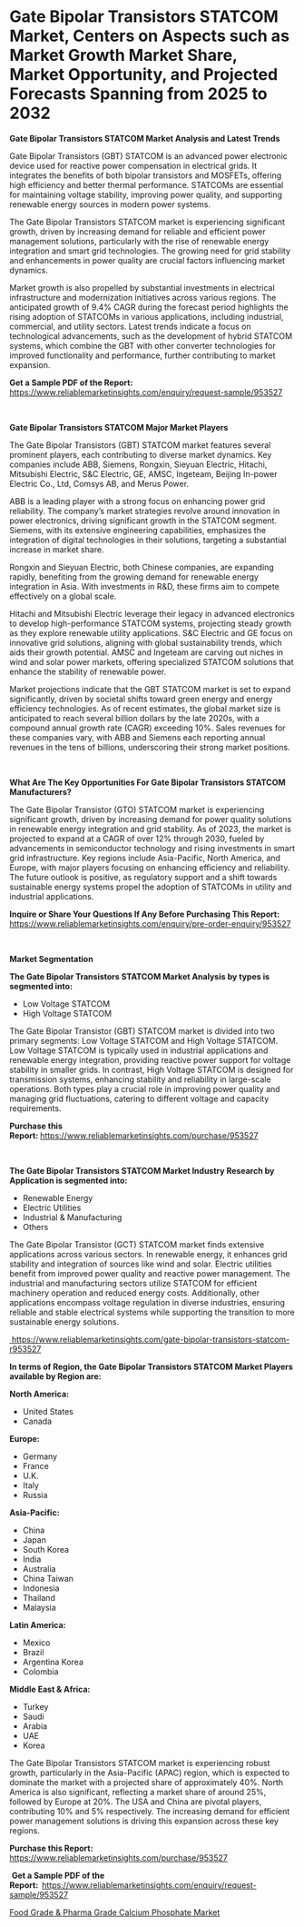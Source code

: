 <p><h1>Gate Bipolar Transistors STATCOM Market, Centers on Aspects such as Market Growth Market Share, Market Opportunity, and Projected Forecasts Spanning from 2025 to 2032</h1></p><p><strong>Gate Bipolar Transistors STATCOM Market Analysis and Latest Trends</strong></p>
<p><p>Gate Bipolar Transistors (GBT) STATCOM is an advanced power electronic device used for reactive power compensation in electrical grids. It integrates the benefits of both bipolar transistors and MOSFETs, offering high efficiency and better thermal performance. STATCOMs are essential for maintaining voltage stability, improving power quality, and supporting renewable energy sources in modern power systems.</p><p>The Gate Bipolar Transistors STATCOM market is experiencing significant growth, driven by increasing demand for reliable and efficient power management solutions, particularly with the rise of renewable energy integration and smart grid technologies. The growing need for grid stability and enhancements in power quality are crucial factors influencing market dynamics.</p><p>Market growth is also propelled by substantial investments in electrical infrastructure and modernization initiatives across various regions. The anticipated growth of 9.4% CAGR during the forecast period highlights the rising adoption of STATCOMs in various applications, including industrial, commercial, and utility sectors. Latest trends indicate a focus on technological advancements, such as the development of hybrid STATCOM systems, which combine the GBT with other converter technologies for improved functionality and performance, further contributing to market expansion.</p></p>
<p><strong>Get a Sample PDF of the Report:&nbsp;</strong> <a href="https://www.reliablemarketinsights.com/enquiry/request-sample/953527?utm_campaign=2204&utm_medium=2&utm_source=Github&utm_content=ia&utm_term=07032025&utm_id=gate-bipolar-transistors-statcom">https://www.reliablemarketinsights.com/enquiry/request-sample/953527</a></p>
<p>&nbsp;</p>
<p><strong>Gate Bipolar Transistors STATCOM Major Market Players</strong></p>
<p><p>The Gate Bipolar Transistors (GBT) STATCOM market features several prominent players, each contributing to diverse market dynamics. Key companies include ABB, Siemens, Rongxin, Sieyuan Electric, Hitachi, Mitsubishi Electric, S&C Electric, GE, AMSC, Ingeteam, Beijing In-power Electric Co., Ltd, Comsys AB, and Merus Power.</p><p>ABB is a leading player with a strong focus on enhancing power grid reliability. The company’s market strategies revolve around innovation in power electronics, driving significant growth in the STATCOM segment. Siemens, with its extensive engineering capabilities, emphasizes the integration of digital technologies in their solutions, targeting a substantial increase in market share.</p><p>Rongxin and Sieyuan Electric, both Chinese companies, are expanding rapidly, benefiting from the growing demand for renewable energy integration in Asia. With investments in R&D, these firms aim to compete effectively on a global scale.</p><p>Hitachi and Mitsubishi Electric leverage their legacy in advanced electronics to develop high-performance STATCOM systems, projecting steady growth as they explore renewable utility applications. S&C Electric and GE focus on innovative grid solutions, aligning with global sustainability trends, which aids their growth potential. AMSC and Ingeteam are carving out niches in wind and solar power markets, offering specialized STATCOM solutions that enhance the stability of renewable power.</p><p>Market projections indicate that the GBT STATCOM market is set to expand significantly, driven by societal shifts toward green energy and energy efficiency technologies. As of recent estimates, the global market size is anticipated to reach several billion dollars by the late 2020s, with a compound annual growth rate (CAGR) exceeding 10%. Sales revenues for these companies vary, with ABB and Siemens each reporting annual revenues in the tens of billions, underscoring their strong market positions.</p></p>
<p>&nbsp;</p>
<p><strong>What Are The Key Opportunities For Gate Bipolar Transistors STATCOM Manufacturers?</strong></p>
<p><p>The Gate Bipolar Transistor (GTO) STATCOM market is experiencing significant growth, driven by increasing demand for power quality solutions in renewable energy integration and grid stability. As of 2023, the market is projected to expand at a CAGR of over 12% through 2030, fueled by advancements in semiconductor technology and rising investments in smart grid infrastructure. Key regions include Asia-Pacific, North America, and Europe, with major players focusing on enhancing efficiency and reliability. The future outlook is positive, as regulatory support and a shift towards sustainable energy systems propel the adoption of STATCOMs in utility and industrial applications.</p></p>
<p><strong>Inquire or Share Your Questions If Any Before Purchasing This Report:</strong> <a href="https://www.reliablemarketinsights.com/enquiry/pre-order-enquiry/953527?utm_campaign=2204&utm_medium=2&utm_source=Github&utm_content=ia&utm_term=07032025&utm_id=gate-bipolar-transistors-statcom">https://www.reliablemarketinsights.com/enquiry/pre-order-enquiry/953527</a></p>
<p>&nbsp;</p>
<p><strong>Market Segmentation</strong></p>
<p><strong>The Gate Bipolar Transistors STATCOM Market Analysis by types is segmented into:</strong></p>
<p><ul><li>Low Voltage STATCOM</li><li>High Voltage STATCOM</li></ul></p>
<p><p>The Gate Bipolar Transistor (GBT) STATCOM market is divided into two primary segments: Low Voltage STATCOM and High Voltage STATCOM. Low Voltage STATCOM is typically used in industrial applications and renewable energy integration, providing reactive power support for voltage stability in smaller grids. In contrast, High Voltage STATCOM is designed for transmission systems, enhancing stability and reliability in large-scale operations. Both types play a crucial role in improving power quality and managing grid fluctuations, catering to different voltage and capacity requirements.</p></p>
<p><strong>Purchase this Report:&nbsp;</strong><a href="https://www.reliablemarketinsights.com/purchase/953527?utm_campaign=2204&utm_medium=2&utm_source=Github&utm_content=ia&utm_term=07032025&utm_id=gate-bipolar-transistors-statcom">https://www.reliablemarketinsights.com/purchase/953527</a></p>
<p>&nbsp;</p>
<p><strong>The Gate Bipolar Transistors STATCOM Market Industry Research by Application is segmented into:</strong></p>
<p><ul><li>Renewable Energy</li><li>Electric Utilities</li><li>Industrial & Manufacturing</li><li>Others</li></ul></p>
<p><p>The Gate Bipolar Transistor (GCT) STATCOM market finds extensive applications across various sectors. In renewable energy, it enhances grid stability and integration of sources like wind and solar. Electric utilities benefit from improved power quality and reactive power management. The industrial and manufacturing sectors utilize STATCOM for efficient machinery operation and reduced energy costs. Additionally, other applications encompass voltage regulation in diverse industries, ensuring reliable and stable electrical systems while supporting the transition to more sustainable energy solutions.</p></p>
<p><a href="https://www.reliablemarketinsights.com/gate-bipolar-transistors-statcom-r953527?utm_campaign=2204&utm_medium=2&utm_source=Github&utm_content=ia&utm_term=07032025&utm_id=gate-bipolar-transistors-statcom">&nbsp;https://www.reliablemarketinsights.com/gate-bipolar-transistors-statcom-r953527</a></p>
<p><strong>In terms of Region, the Gate Bipolar Transistors STATCOM Market Players available by Region are:</strong></p>
<p>
    <p> <strong> North America: </strong>
        <ul>
            <li>United States</li>
            <li>Canada</li>
        </ul>
        </p> 
    <p> <strong> Europe: </strong>
        <ul>
            <li>Germany</li>
            <li>France</li>
            <li>U.K.</li>
            <li>Italy</li>
            <li>Russia</li>
        </ul>
        </p> 
    <p> <strong> Asia-Pacific: </strong>
        <ul>
            <li>China</li>
            <li>Japan</li>
            <li>South Korea</li>
            <li>India</li>
            <li>Australia</li>
            <li>China Taiwan</li>
            <li>Indonesia</li>
            <li>Thailand</li>
            <li>Malaysia</li>
        </ul>
        </p> 
    <p> <strong> Latin America: </strong>
        <ul>
            <li>Mexico</li>
            <li>Brazil</li>
            <li>Argentina Korea</li>
            <li>Colombia</li>
        </ul>
        </p> 
    <p> <strong> Middle East & Africa: </strong>
        <ul>
            <li>Turkey</li>
            <li>Saudi</li>
            <li>Arabia</li>
            <li>UAE</li>
            <li>Korea</li>
        </ul>
    </p>
    </p>
<p><p>The Gate Bipolar Transistors STATCOM market is experiencing robust growth, particularly in the Asia-Pacific (APAC) region, which is expected to dominate the market with a projected share of approximately 40%. North America is also significant, reflecting a market share of around 25%, followed by Europe at 20%. The USA and China are pivotal players, contributing 10% and 5% respectively. The increasing demand for efficient power management solutions is driving this expansion across these key regions.</p></p>
<p><strong>Purchase this Report: </strong><a href="https://www.reliablemarketinsights.com/purchase/953527?utm_campaign=2204&utm_medium=2&utm_source=Github&utm_content=ia&utm_term=07032025&utm_id=gate-bipolar-transistors-statcom">https://www.reliablemarketinsights.com/purchase/953527</a></p>
<p>&nbsp;<strong>Get a Sample PDF of the Report:&nbsp;&nbsp;</strong><a href="https://www.reliablemarketinsights.com/enquiry/request-sample/953527?utm_campaign=2204&utm_medium=2&utm_source=Github&utm_content=ia&utm_term=07032025&utm_id=gate-bipolar-transistors-statcom">https://www.reliablemarketinsights.com/enquiry/request-sample/953527</a></p>
<p><strong></strong></p>
<p><p><a href="https://github.com/tambraunrue691969/Market-Research-Report-List-1/blob/main/food-grade-pharma-grade-calcium-phosphate-market.md?utm_campaign=2204&utm_medium=2&utm_source=Github&utm_content=ia&utm_term=07032025&utm_id=gate-bipolar-transistors-statcom">Food Grade & Pharma Grade Calcium Phosphate Market</a></p></p>
